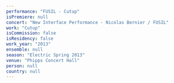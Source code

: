 ```yaml
---
performance: "FUSIL - Cutup"
isPremiere: null
concert: "New Interface Performance - Nicolas Bernier / FUSIL"
work: "Cutup"
isCommission: false
isResidency: false
work_year: "2013"
ensemble: null
season: "Electric Spring 2013"
venue: "Phipps Concert Hall"
person: null
country: null
---
```


